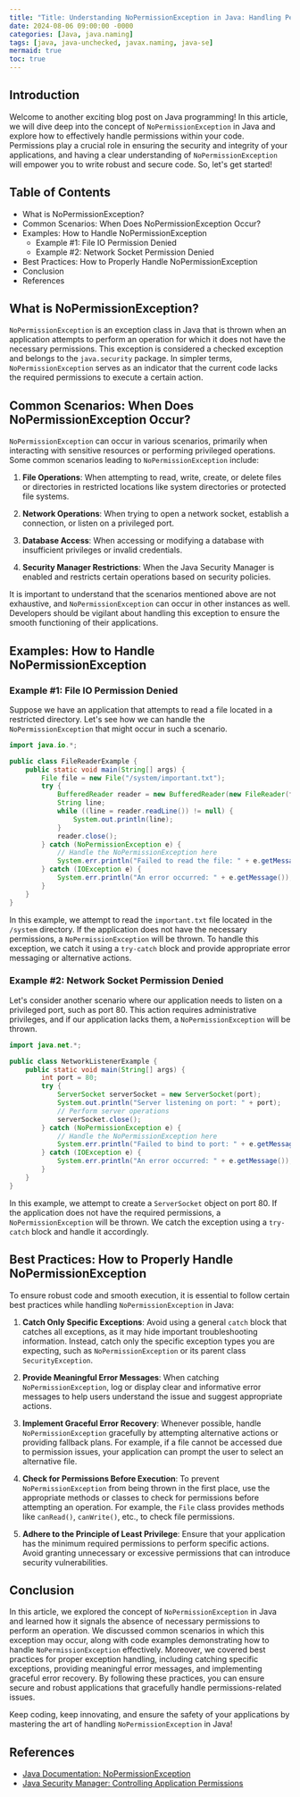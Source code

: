 ```yaml
---
title: "Title: Understanding NoPermissionException in Java: Handling Permissions Like a Pro"
date: 2024-08-06 09:00:00 -0000
categories: [Java, java.naming]
tags: [java, java-unchecked, javax.naming, java-se]
mermaid: true
toc: true
---
```



## Introduction
Welcome to another exciting blog post on Java programming! In this article, we will dive deep into the concept of `NoPermissionException` in Java and explore how to effectively handle permissions within your code. Permissions play a crucial role in ensuring the security and integrity of your applications, and having a clear understanding of `NoPermissionException` will empower you to write robust and secure code. So, let's get started!

## Table of Contents
- What is NoPermissionException?
- Common Scenarios: When Does NoPermissionException Occur?
- Examples: How to Handle NoPermissionException
  - Example #1: File IO Permission Denied
  - Example #2: Network Socket Permission Denied
- Best Practices: How to Properly Handle NoPermissionException
- Conclusion
- References

## What is NoPermissionException?
`NoPermissionException` is an exception class in Java that is thrown when an application attempts to perform an operation for which it does not have the necessary permissions. This exception is considered a checked exception and belongs to the `java.security` package. In simpler terms, `NoPermissionException` serves as an indicator that the current code lacks the required permissions to execute a certain action.

## Common Scenarios: When Does NoPermissionException Occur?
`NoPermissionException` can occur in various scenarios, primarily when interacting with sensitive resources or performing privileged operations. Some common scenarios leading to `NoPermissionException` include:

1. **File Operations**: When attempting to read, write, create, or delete files or directories in restricted locations like system directories or protected file systems.

2. **Network Operations**: When trying to open a network socket, establish a connection, or listen on a privileged port.

3. **Database Access**: When accessing or modifying a database with insufficient privileges or invalid credentials.

4. **Security Manager Restrictions**: When the Java Security Manager is enabled and restricts certain operations based on security policies.

It is important to understand that the scenarios mentioned above are not exhaustive, and `NoPermissionException` can occur in other instances as well. Developers should be vigilant about handling this exception to ensure the smooth functioning of their applications.

## Examples: How to Handle NoPermissionException

### Example #1: File IO Permission Denied
Suppose we have an application that attempts to read a file located in a restricted directory. Let's see how we can handle the `NoPermissionException` that might occur in such a scenario.

```java
import java.io.*;

public class FileReaderExample {
    public static void main(String[] args) {
        File file = new File("/system/important.txt");
        try {
            BufferedReader reader = new BufferedReader(new FileReader(file));
            String line;
            while ((line = reader.readLine()) != null) {
                System.out.println(line);
            }
            reader.close();
        } catch (NoPermissionException e) {
            // Handle the NoPermissionException here
            System.err.println("Failed to read the file: " + e.getMessage());
        } catch (IOException e) {
            System.err.println("An error occurred: " + e.getMessage());
        }
    }
}
```

In this example, we attempt to read the `important.txt` file located in the `/system` directory. If the application does not have the necessary permissions, a `NoPermissionException` will be thrown. To handle this exception, we catch it using a `try-catch` block and provide appropriate error messaging or alternative actions.

### Example #2: Network Socket Permission Denied
Let's consider another scenario where our application needs to listen on a privileged port, such as port 80. This action requires administrative privileges, and if our application lacks them, a `NoPermissionException` will be thrown. 

```java
import java.net.*;

public class NetworkListenerExample {
    public static void main(String[] args) {
        int port = 80;
        try {
            ServerSocket serverSocket = new ServerSocket(port);
            System.out.println("Server listening on port: " + port);
            // Perform server operations
            serverSocket.close();
        } catch (NoPermissionException e) {
            // Handle the NoPermissionException here
            System.err.println("Failed to bind to port: " + e.getMessage());
        } catch (IOException e) {
            System.err.println("An error occurred: " + e.getMessage());
        }
    }
}
```

In this example, we attempt to create a `ServerSocket` object on port 80. If the application does not have the required permissions, a `NoPermissionException` will be thrown. We catch the exception using a `try-catch` block and handle it accordingly.

## Best Practices: How to Properly Handle NoPermissionException

To ensure robust code and smooth execution, it is essential to follow certain best practices while handling `NoPermissionException` in Java:

1. **Catch Only Specific Exceptions**: Avoid using a general `catch` block that catches all exceptions, as it may hide important troubleshooting information. Instead, catch only the specific exception types you are expecting, such as `NoPermissionException` or its parent class `SecurityException`.

2. **Provide Meaningful Error Messages**: When catching `NoPermissionException`, log or display clear and informative error messages to help users understand the issue and suggest appropriate actions.

3. **Implement Graceful Error Recovery**: Whenever possible, handle `NoPermissionException` gracefully by attempting alternative actions or providing fallback plans. For example, if a file cannot be accessed due to permission issues, your application can prompt the user to select an alternative file.

4. **Check for Permissions Before Execution**: To prevent `NoPermissionException` from being thrown in the first place, use the appropriate methods or classes to check for permissions before attempting an operation. For example, the `File` class provides methods like `canRead()`, `canWrite()`, etc., to check file permissions.

5. **Adhere to the Principle of Least Privilege**: Ensure that your application has the minimum required permissions to perform specific actions. Avoid granting unnecessary or excessive permissions that can introduce security vulnerabilities.

## Conclusion
In this article, we explored the concept of `NoPermissionException` in Java and learned how it signals the absence of necessary permissions to perform an operation. We discussed common scenarios in which this exception may occur, along with code examples demonstrating how to handle `NoPermissionException` effectively. Moreover, we covered best practices for proper exception handling, including catching specific exceptions, providing meaningful error messages, and implementing graceful error recovery. By following these practices, you can ensure secure and robust applications that gracefully handle permissions-related issues.

Keep coding, keep innovating, and ensure the safety of your applications by mastering the art of handling `NoPermissionException` in Java!

## References
- [Java Documentation: NoPermissionException](https://docs.oracle.com/en/java/javase/11/docs/api/java.base/java/security/NoPermissionException.html)
- [Java Security Manager: Controlling Application Permissions](https://docs.oracle.com/en/java/javase/11/security/java-security-architecture.html#GUID-35A2B576-7245-407B-9DB2-A0CDE924BEC2)